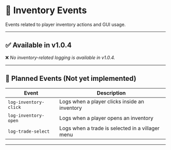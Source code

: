 # 🎒 Inventory Events

Events related to player inventory actions and GUI usage.

---

## ✅ Available in v1.0.4

❌ _No inventory-related logging is available in v1.0.4._

---

## 📝 Planned Events (Not yet implemented)

| Event                  | Description                                       |
|------------------------|---------------------------------------------------|
| `log-inventory-click`  | Logs when a player clicks inside an inventory     |
| `log-inventory-open`   | Logs when a player opens an inventory             |
| `log-trade-select`     | Logs when a trade is selected in a villager menu  |

---
